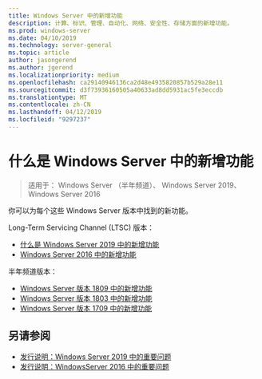 ```yaml
---
title: Windows Server 中的新增功能
description: 计算、标识、管理、自动化、网络、安全性、存储方面的新增功能。
ms.prod: windows-server
ms.date: 04/10/2019
ms.technology: server-general
ms.topic: article
author: jasongerend
ms.author: jgerend
ms.localizationpriority: medium
ms.openlocfilehash: ca29140946136ca2d48e4935820857b529a28e11
ms.sourcegitcommit: d3f73936160505a40633ad8dd5931ac5fe3eccdb
ms.translationtype: MT
ms.contentlocale: zh-CN
ms.lasthandoff: 04/12/2019
ms.locfileid: "9297237"
---
```

# 什么是 Windows Server 中的新增功能

>适用于： Windows Server （半年频道）、 Windows Server 2019、 Windows Server 2016

你可以为每个这些 Windows Server 版本中找到的新功能。  

Long-Term Servicing Channel (LTSC) 版本：

- [什么是 Windows Server 2019 中的新增功能](../get-started-19/whats-new-19.md)
- [Windows Server 2016 中的新增功能](whats-new-in-windows-server-2016.md)

半年频道版本：

- [Windows Server 版本 1809 中的新增功能](whats-new-in-windows-server-1809.md)
- [Windows Server 版本 1803 中的新增功能](whats-new-in-windows-server-1803.md)
- [Windows Server 版本 1709 中的新增功能](whats-new-in-windows-server-1709.md)

## 另请参阅

- [发行说明：Windows Server 2019 中的重要问题](../get-started-19/rel-notes-19.md)
- [发行说明：WindowsServer 2016 中的重要问题](Windows-Server-2016-GA-Release-Notes.md)
